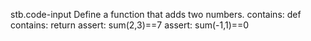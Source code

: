 stb.code-input
Define a function that adds two numbers.
contains: def
contains: return
assert: sum(2,3)==7
assert: sum(-1,1)==0
